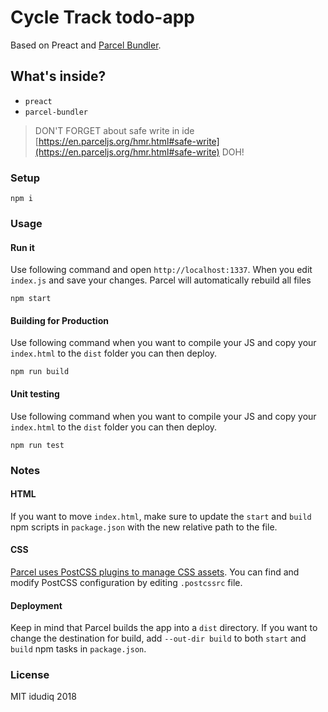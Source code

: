 # Cycle Track todo-app

Based on Preact and [Parcel Bundler].

## What's inside?

* `preact`
* `parcel-bundler`

> DON'T FORGET about safe write in ide [https://en.parceljs.org/hmr.html#safe-write](https://en.parceljs.org/hmr.html#safe-write) DOH!

### Setup

```
npm i
```

### Usage

#### Run it

Use following command and open `http://localhost:1337`. When you edit `index.js` and save your changes. Parcel will automatically rebuild all files
```
npm start
```

#### Building for Production

Use following command when you want to compile your JS and copy your `index.html` to the `dist` folder you can then deploy.

```
npm run build
```

#### Unit testing

Use following command when you want to compile your JS and copy your `index.html` to the `dist` folder you can then deploy.

```
npm run test
```


### Notes

#### HTML

If you want to move `index.html`, make sure to update the `start` and `build` npm scripts in `package.json` with the new relative path to the file.

#### CSS

[Parcel uses PostCSS plugins to manage CSS assets](https://parceljs.org/transforms.html#postcss). You can find and modify PostCSS configuration by editing `.postcssrc` file.

#### Deployment

Keep in mind that Parcel builds the app into a `dist` directory. 
If you want to change the destination for build, add `--out-dir build` to both `start` and `build` npm tasks in `package.json`.

### License

MIT idudiq 2018

<!-- Links -->
[PostCSS]: http://postcss.org/
[Parcel Bundler]: https://parceljs.org
[repository]: https://github.com/facebookincubator/create-react-app
